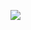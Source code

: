 ![](https://cdn.discordapp.com/attachments/776863855976382504/1086313752959402175/hafta09_5_5owMYFyaYD.png)